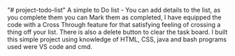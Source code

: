 "# project-todo-list" 
A simple to Do list - You can add details to the list, as you complete them you can Mark them as completed, 
I have equipped the code with a Cross Through feature for that satisfying feeling of crossing a thing off your list.
There is also a delete button to clear the task board.
I built this simple project using knowledge of HTML, CSS, java and bash
programs used were VS code and cmd. 
